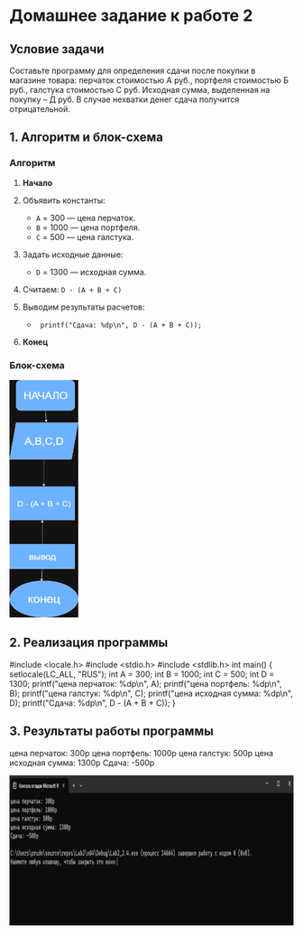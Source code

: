 # Домашнее задание к работе 2
## Условие задачи
Составьте программу для определения сдачи после покупки в магазине товара:
перчаток стоимостью А руб., портфеля стоимостью Б руб., галстука стоимостью С руб.
Исходная сумма, выделенная на покупку – Д руб. В случае нехватки денег сдача
получится отрицательной.
## 1. Алгоритм и блок-схема
### Алгоритм
1. **Начало**
2. Объявить константы:
   - `A` = 300 — цена перчаток.
   - `B` = 1000 — цена портфеля.
   - `C` = 500 — цена галстука.  
3. Задать исходные данные:
   - `D` = 1300 —  исходная сумма.
4. Считаем:
    `D - (A + B + C)`
 
5. Выводим результаты расчетов:
   - ` printf("Сдача: %dp\n", D - (A + B + C));`
6. **Конец**
### Блок-схема
<img width="122" height="421" alt="Диаграмма без названия drawio" src="https://raw.githubusercontent.com/wyrtwwr/email-assets/refs/heads/main/diagr.drawio.png" />


## 2. Реализация программы


#include <locale.h>
#include <stdio.h>
#include <stdlib.h>
int main() {
    setlocale(LC_ALL, "RUS");
    int A = 300;
    int B = 1000;
    int C = 500;
    int D = 1300;
    printf("цена перчаток: %dp\n", A);
    printf("цена портфель: %dp\n", B);
    printf("цена галстук: %dp\n", C);
    printf("цена исходная сумма: %dp\n", D);
    printf("Сдача: %dp\n", D - (A + B + C));
}

## 3. Результаты работы программы
цена перчаток: 300p
цена портфель: 1000p
цена галстук: 500p
цена исходная сумма: 1300p
Сдача: -500p

<img  src="https://raw.githubusercontent.com/wyrtwwr/email-assets/refs/heads/main/photo_2025-09-18_00-56-22.jpg" width="981" height="266">
